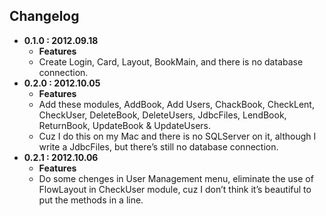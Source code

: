 ## Changelog

- **0.1.0 : 2012.09.18**
	- **Features**
	- Create Login, Card, Layout, BookMain, and there is no database connection.
- **0.2.0 : 2012.10.05**
	- **Features**
	- Add these modules, AddBook, Add Users, ChackBook, CheckLent, CheckUser, DeleteBook, DeleteUsers, JdbcFiles, LendBook, ReturnBook, UpdateBook & UpdateUsers.
	- Cuz I do this on my Mac and there is no SQLServer on it, although I write a JdbcFiles, but there’s still no database connection.
- **0.2.1 : 2012.10.06**
	- **Features**
	- Do some chenges in User Management menu, eliminate the use of FlowLayout in CheckUser module, cuz I don’t think it’s beautiful to put the methods in a line.